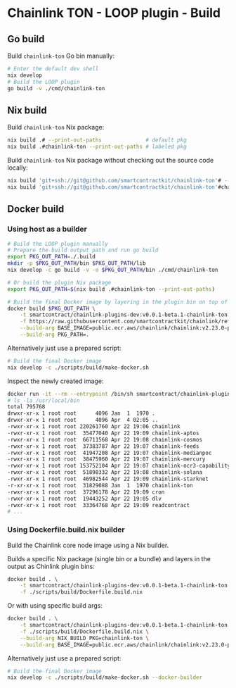 
# Chainlink TON - LOOP plugin - Build

## Go build

Build `chainlink-ton` Go bin manually:

```bash
# Enter the default dev shell
nix develop
# Build the LOOP plugin
go build -v ./cmd/chainlink-ton
```

## Nix build

Build `chainlink-ton` Nix package:

```bash
nix build .# --print-out-paths              # default pkg
nix build .#chainlink-ton --print-out-paths # labeled pkg
```

Build `chainlink-ton` Nix package without checking out the source code locally:

```bash
nix build 'git+ssh://git@github.com/smartcontractkit/chainlink-ton'# --print-out-paths              # default pkg
nix build 'git+ssh://git@github.com/smartcontractkit/chainlink-ton'#chainlink-ton --print-out-paths # labeled pkg
```

## Docker build

### Using host as a builder

```bash
# Build the LOOP plugin manually
# Prepare the build output path and run go build
export PKG_OUT_PATH=./.build
mkdir -p $PKG_OUT_PATH/bin $PKG_OUT_PATH/lib
nix develop -c go build -v -o $PKG_OUT_PATH/bin ./cmd/chainlink-ton

# Or build the plugin Nix package
export PKG_OUT_PATH=$(nix build .#chainlink-ton --print-out-paths)

# Build the final Docker image by layering in the plugin bin on top of base chainlink:*-plugins image
docker build $PKG_OUT_PATH \
    -t smartcontract/chainlink-plugins-dev:v0.0.1-beta.1-chainlink-ton \
    -f https://raw.githubusercontent.com/smartcontractkit/chainlink/refs/heads/develop/plugins/chainlink.prebuilt.Dockerfile \
    --build-arg BASE_IMAGE=public.ecr.aws/chainlink/chainlink:v2.23.0-plugins \
    --build-arg PKG_PATH=.
```

Alternatively just use a prepared script:

```bash
# Build the final Docker image
nix develop -c ./scripts/build/make-docker.sh
```

Inspect the newly created image:

```bash
docker run -it --rm --entrypoint /bin/sh smartcontract/chainlink-plugins-dev:v0.0.1-beta.1-chainlink-ton
# ls -la /usr/local/bin
total 795768
drwxr-xr-x 1 root root      4096 Jan  1  1970 .
drwxr-xr-x 1 root root      4096 Apr  4 02:05 ..
-rwxr-xr-x 1 root root 220261760 Apr 22 19:06 chainlink
-rwxr-xr-x 1 root root  35477040 Apr 22 19:09 chainlink-aptos
-rwxr-xr-x 1 root root  66711568 Apr 22 19:08 chainlink-cosmos
-rwxr-xr-x 1 root root  37383787 Apr 22 19:07 chainlink-feeds
-rwxr-xr-x 1 root root  41947208 Apr 22 19:07 chainlink-medianpoc
-rwxr-xr-x 1 root root  38475960 Apr 22 19:07 chainlink-mercury
-rwxr-xr-x 1 root root 153752104 Apr 22 19:07 chainlink-ocr3-capability
-rwxr-xr-x 1 root root  51898332 Apr 22 19:08 chainlink-solana
-rwxr-xr-x 1 root root  46982544 Apr 22 19:09 chainlink-starknet
-r-xr-xr-x 1 root root  31829088 Jan  1  1970 chainlink-ton
-rwxr-xr-x 1 root root  37296178 Apr 22 19:09 cron
-rwxr-xr-x 1 root root  19443252 Apr 22 19:05 dlv
-rwxr-xr-x 1 root root  33364768 Apr 22 19:09 readcontract
# ...
```

### Using Dockerfile.build.nix builder

Build the Chainlink core node image using a Nix builder.

Builds a specific Nix package (single bin or a bundle) and layers in the output as Chinlink plugin bins:

```bash
docker build . \
    -t smartcontract/chainlink-plugins-dev:v0.0.1-beta.1-chainlink-ton \
    -f ./scripts/build/Dockerfile.build.nix
```

Or with using specific build args:

```bash
docker build . \
    -t smartcontract/chainlink-plugins-dev:v0.0.1-beta.1-chainlink-ton \
    -f ./scripts/build/Dockerfile.build.nix \
    --build-arg NIX_BUILD_PKG=chainlink-ton \
    --build-arg BASE_IMAGE=public.ecr.aws/chainlink/chainlink:v2.23.0-plugins
```

Alternatively just use a prepared script:

```bash
# Build the final Docker image
nix develop -c ./scripts/build/make-docker.sh --docker-builder
```
